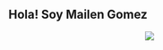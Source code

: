 ## Hola! Soy Mailen Gomez

<p align="center">
  <a href="https://github.com/DenverCoder1/readme-typing-svg"><img src="https://readme-typing-svg.herokuapp.com?font=Time+New+Roman&color=#aa104f&size=25&center=true&vCenter=true&width=600&height=100&lines=Diseñadora y Programadora Web"></a>
</p>
